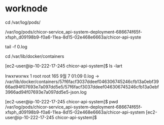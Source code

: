 
# worknode 

cd /var/log/pods/

/var/log/pods/chicor-service_api-system-deployment-686674f65f-xfsph_d09198b9-f0a6-11ea-8d15-02e468e6663a/chicor-api-syste

tail -f 0.log

cd /var/lib/docker/containers






[ec2-user@ip-10-222-17-245 chicor-api-system]$ ls -lart

lrwxrwxrwx 1 root root 165  9월  7 01:09 0.log -> /var/lib/docker/containers/57f6facf3037ddeef046306745246cfb13a0ebf3966ad94f07693e7a097dd5e5/57f6facf3037ddeef046306745246cfb13a0ebf3966ad94f07693e7a097dd5e5-json.log



[ec2-user@ip-10-222-17-245 chicor-api-system]$ pwd
/var/log/pods/chicor-service_api-system-deployment-686674f65f-xfsph_d09198b9-f0a6-11ea-8d15-02e468e6663a/chicor-api-system
[ec2-user@ip-10-222-17-245 chicor-api-system]$ 

